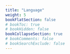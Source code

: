 ```yaml
---
title: "Language"
weight: 5
bookFlatSection: false
# bookToc: true
# bookHidden: false
bookCollapseSection: true
# bookComments: false
# bookSearchExclude: false
---
```

